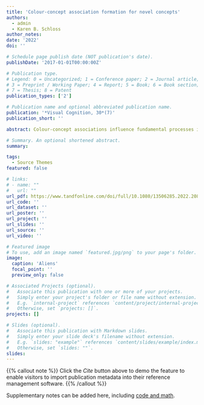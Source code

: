 ```yaml
---
title: 'Colour-concept association formation for novel concepts'
authors:
  - admin
  - Karen B. Schloss
author_notes:
date: '2022'
doi: ''

# Schedule page publish date (NOT publication's date).
publishDate: '2017-01-01T00:00:00Z'

# Publication type.
# Legend: 0 = Uncategorized; 1 = Conference paper; 2 = Journal article;
# 3 = Preprint / Working Paper; 4 = Report; 5 = Book; 6 = Book section;
# 7 = Thesis; 8 = Patent
publication_types: ['2']

# Publication name and optional abbreviated publication name.
publication: '*Visual Cognition, 30*(7)'
publication_short: ''

abstract: Colour-concept associations influence fundamental processes in cognition and perception, including object recognition and visual reasoning. To understand these effects, it is necessary to understand how colour-concept associations are formed. It is assumed that colour-concept associations are learned through experiences, but questions remain concerning how association formation is influenced by properties of the input and cognitive factors. We addressed these questions by first exposing participants to colour-concept co-occurrences for novel concepts (“Filk” and “Slub” alien species) using a category learning task. We then  assessed colour-concept associations using an association rating task. During alien category learning, colour was a noisy cue and shape was 100% diagnostic of category membership, so participants could ignore colour to complete the task. Nonetheless, participants learned systematic colour-concept associations for “seen” colours during alien category learning and generalized to “unseen” colours as a function of colour distance from the seen colours (Experiment 1). Association formation not only depended on colour-concept co-occurrences during alien category learning, but also on cognitive structure of colour categories (e.g., degree to which an observed red colour is typical of the colour category “red”) (Experiment 2). Thus, environmental and cognitive factors combine to influence colour-concept associations formed from experiences in the world.

# Summary. An optional shortened abstract.
summary: 

tags:
  - Source Themes
featured: false

# links:
# - name: ""
#   url: ""
url_pdf: https://www.tandfonline.com/doi/full/10.1080/13506285.2022.2089418
url_code: ''
url_dataset: ''
url_poster: ''
url_project: ''
url_slides: ''
url_source: ''
url_video: ''

# Featured image
# To use, add an image named `featured.jpg/png` to your page's folder.
image:
  caption: 'Aliens'
  focal_point: ''
  preview_only: false

# Associated Projects (optional).
#   Associate this publication with one or more of your projects.
#   Simply enter your project's folder or file name without extension.
#   E.g. `internal-project` references `content/project/internal-project/index.md`.
#   Otherwise, set `projects: []`.
projects: []

# Slides (optional).
#   Associate this publication with Markdown slides.
#   Simply enter your slide deck's filename without extension.
#   E.g. `slides: "example"` references `content/slides/example/index.md`.
#   Otherwise, set `slides: ""`.
slides:
---
```


{{% callout note %}}
Click the _Cite_ button above to demo the feature to enable visitors to import publication metadata into their reference management software.
{{% /callout %}}

Supplementary notes can be added here, including [code and math](https://wowchemy.com/docs/content/writing-markdown-latex/).
